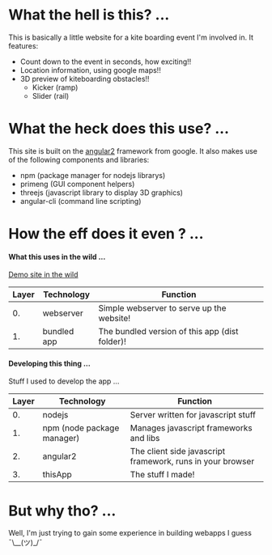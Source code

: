 # What the hell is this? ...
This is basically a little website for a kite boarding event I'm involved in. It features:
+ Count down to the event in seconds, how exciting!!
+ Location information, using google maps!!
+ 3D preview of kiteboarding obstacles!!
  + Kicker (ramp)
  + Slider (rail)

# What the heck does this use? ...
This site is built on the [angular2](https://angular.io/docs/ts/latest/) framework from google. It also makes use of the following components and libraries:
+ npm (package manager for nodejs librarys)
+ primeng (GUI component helpers)
+ threejs (javascript library to display 3D graphics)
+ angular-cli (command line scripting)

# How the eff does it even ? ...
#### What this uses in the wild ...
[Demo site in the wild](https://benwinding.github.io/angular2-wakepark-teaser/)

| Layer | Technology | Function |
| --- | --- | --- |
| 0. | webserver | Simple webserver to serve up the website! |
| 1. | bundled app | The bundled version of this app (dist folder)! |

#### Developing this thing ...
Stuff I used to develop the app ...

| Layer | Technology | Function |
| --- |--- | --- |
| 0. | nodejs | Server written for javascript stuff |
| 1. | npm (node package manager) | Manages javascript frameworks and libs |
| 2. | angular2 | The client side javascript framework, runs in your browser |
| 3. | thisApp | The stuff I made! |

# But why tho? ...
Well, I'm just trying to gain some experience in building webapps I guess ¯\\__(ツ)_/¯
